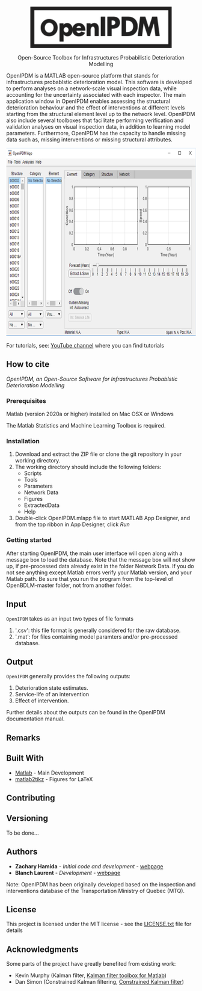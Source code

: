 <p align="center">
<img src="/Help/OpenIPDM.png" height="110">

<p align="center">
Open-Source Toolbox for Infrastructures Probabilistic Deterioration Modelling 
</p>

OpenIPDM is a MATLAB open-source platform that stands for infrastructures probablstic deterioration model. This software is developed to perform analyses on a network-scale visual inspection data, while accounting for the uncertainty associated with each inspector.
The main application window in OpenIPDM enables assessing the structural deterioration behaviour and the effect of interventions at different levels starting from the structural element level up to the network level.
OpenIPDM also include several toolboxes that facilitate performing verification and validation analyses on visual inspection data, in addition to learning model parameters.
Furthermore, OpenIPDM has the capacity to handle missing data such as, missing interventions or missing structural attributes.

<p align="center">
<img src="/Help/OpenIPDMMain.png" height="500">
    
For tutorials, see: [YouTube channel](https://www.youtube.com/) where you can find tutorials

## How to cite

*OpenIPDM, an Open-Source Software for Infrastructures Probablstic Deterioration Modelling*

### Prerequisites

Matlab (version 2020a or higher) installed on Mac OSX or Windows

The Matlab Statistics and Machine Learning Toolbox is required.

### Installation

1. Download and extract the ZIP file or clone the git repository in your working directory. 
2. The working directory should include the following folders:
    - Scripts
    - Tools
    - Parameters
    - Network Data
    - Figures
    - ExtractedData
    - Help
3. Double-click OpenIPDM.mlapp file to start MATLAB App Designer, and from the top ribbon in App Designer, click *Run*


### Getting started
After starting OpenIPDM, the main user interface will open along with a message box to load the database. Note that the message box will not show up, if pre-processed data already exist in the folder Network Data. 
If you do not see anything except Matlab errors verify your Matlab version, and your Matlab path. Be sure that you run the program from the top-level of OpenBDLM-master folder, not from another folder.

## Input

`OpenIPDM` takes as an input two types of file formats

1. '.csv': this file format is generally considered for the raw database.
2. '.mat': for files containing model paramters and/or pre-processed database.

## Output

`OpenIPDM` generally provides the following outputs:

1. Deterioration state estimates. 
2. Service-life of an intervention
3. Effect of intervention.

Further details about the outputs can be found in the OpenIPDM documentation manual.


## Remarks


## Built With

* [Matlab](https://www.mathworks.com/products/matlab.html) - Main Development
* [matlab2tikz](https://github.com/matlab2tikz/matlab2tikz) - Figures for LaTeX

## Contributing



## Versioning

To be done...

## Authors

* **Zachary Hamida** - *Initial code and development* - [webpage](http://profs.polymtl.ca/jagoulet/Site/Goulet_web_page_ZHAMIDA.html)
* **Blanch Laurent** - *Development* - [webpage](http://profs.polymtl.ca/jagoulet/Site/Goulet_web_page_BLAURENT.html)

Note: OpenIPDM has been originally developed based on the inspection and interventions database of the Transportation Ministry of Quebec (MTQ).

## License

This project is licensed under the MIT license - see the [LICENSE.txt](LICENSE.txt) file for details

## Acknowledgments

Some parts of the project have greatly benefited from existing work:

* Kevin Murphy (Kalman filter, [Kalman filter toolbox for Matlab](https://www.cs.ubc.ca/~murphyk/Software/Kalman/kalman.html#other))
* Dan Simon (Constrained Kalman filtering, [Constrained Kalman filter](https://academic.csuohio.edu/simond/ConstrKF/))

